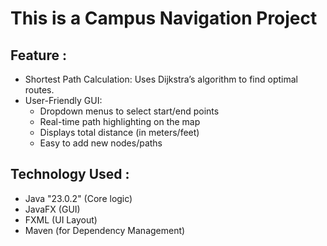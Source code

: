# This is a Campus Navigation Project

## Feature : 

- Shortest Path Calculation: Uses Dijkstra’s algorithm to find optimal routes.
- User-Friendly GUI:
    - Dropdown menus to select start/end points
    - Real-time path highlighting on the map
    - Displays total distance (in meters/feet)
    - Easy to add new nodes/paths

## Technology Used :

- Java "23.0.2" (Core logic)
- JavaFX (GUI)
- FXML (UI Layout)
- Maven (for Dependency Management)
